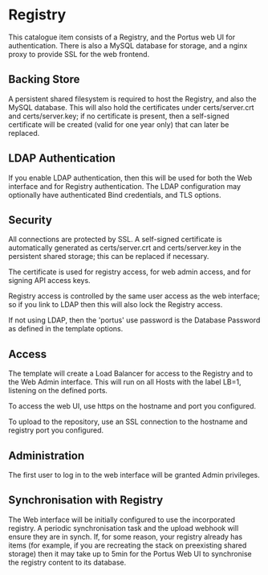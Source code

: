 # Registry

This catalogue item consists of a Registry, and the Portus web UI for 
authentication.  There is also a MySQL database for storage, and a nginx
proxy to provide SSL for the web frontend.

## Backing Store

A persistent shared filesystem is required to host the Registry, and also the 
MySQL database.  This will also hold the certificates under certs/server.crt
and certs/server.key; if no certificate is present, then a self-signed
certificate will be created (valid for one year only) that can later be 
replaced.

## LDAP Authentication

If you enable LDAP authentication, then this will be used for both the
Web interface and for Registry authentication.  The LDAP configuration
may optionally have authenticated Bind credentials, and TLS options.

## Security

All connections are protected by SSL.  A self-signed certificate is
automatically generated as certs/server.crt and certs/server.key in 
the persistent shared storage; this can be replaced if necessary.

The certificate is used for registry access, for web admin access,
and for signing API access keys.

Registry access is controlled by the same user access as the web interface;
so if you link to LDAP then this will also lock the Registry access.

If not using LDAP, then the 'portus' use password is the Database Password
as defined in the template options.

## Access

The template will create a Load Balancer for access to the Registry and
to the Web Admin interface.  This will run on all Hosts with the label 
LB=1, listening on the defined ports.

To access the web UI, use https on the hostname and port you configured.

To upload to the repository, use an SSL connection to the hostname and
registry port you configured.

## Administration

The first user to log in to the web interface will be granted Admin
privileges.

## Synchronisation with Registry

The Web interface will be initially configured to use the incorporated 
registry.  A periodic synchronisation task and the upload webhook will
ensure they are in synch.  If, for some reason, your registry already 
has items (for example, if you are recreating the stack on preexisting
shared storage) then it may take up to 5min for the Portus Web UI to 
synchronise the registry content to its database.


